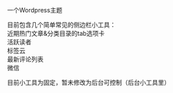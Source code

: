 一个Wordpress主题


目前包含几个简单常见的侧边栏小工具：<br/>
	近期热门文章&分类目录的tab选项卡<br/>
	活跃读者<br/>
	标签云<br/>
	最新评论列表<br/>
	微信<br/>
	
目前小工具为固定，暂未修改为后台可控制（后台小工具里）
